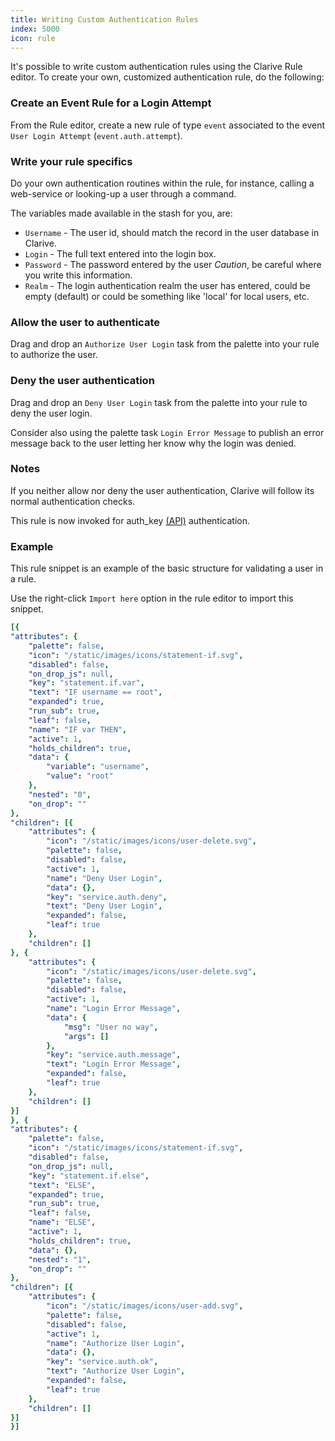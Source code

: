 ```yaml
---
title: Writing Custom Authentication Rules
index: 5000
icon: rule
---
```


It's possible to write custom authentication rules using the Clarive Rule editor. To create your own, customized
authentication rule, do the following:

### Create an Event Rule for a Login Attempt

From the Rule editor, create a new rule of type `event` associated to the event `User Login Attempt`
(`event.auth.attempt`).

### Write your rule specifics

Do your own authentication routines within the rule, for instance, calling a web-service or looking-up a user through
a command.

The variables made available in the stash for you, are:

- `Username` - The user id, should match the record in the user database in Clarive.
- `Login` - The full text entered into the login box.
- `Password` - The password entered by the user *Caution*, be careful where you write this information.
- `Realm` - The login authentication realm the user has entered, could be empty (default) or could be something like
  'local' for local users, etc.

### Allow the user to authenticate

Drag and drop an `Authorize User Login` task from the palette into your rule to authorize the user.

### Deny the user authentication

Drag and drop an `Deny User Login` task from the palette into your rule to deny the user login.

Consider also using the palette task `Login Error Message` to publish an error message back to the user letting her know
why the login was denied.

### Notes

If you neither allow nor deny the user authentication, Clarive will follow its normal authentication checks.

This rule is now invoked for auth_key [(API)](/concepts/api-key) authentication.

### Example

This rule snippet  is an example of the basic structure for validating a user in a rule.

Use the right-click `Import here` option in the rule editor to import this snippet.

```yaml
[{
"attributes": {
    "palette": false,
    "icon": "/static/images/icons/statement-if.svg",
    "disabled": false,
    "on_drop_js": null,
    "key": "statement.if.var",
    "text": "IF username == root",
    "expanded": true,
    "run_sub": true,
    "leaf": false,
    "name": "IF var THEN",
    "active": 1,
    "holds_children": true,
    "data": {
        "variable": "username",
        "value": "root"
    },
    "nested": "0",
    "on_drop": ""
},
"children": [{
    "attributes": {
        "icon": "/static/images/icons/user-delete.svg",
        "palette": false,
        "disabled": false,
        "active": 1,
        "name": "Deny User Login",
        "data": {},
        "key": "service.auth.deny",
        "text": "Deny User Login",
        "expanded": false,
        "leaf": true
    },
    "children": []
}, {
    "attributes": {
        "icon": "/static/images/icons/user-delete.svg",
        "palette": false,
        "disabled": false,
        "active": 1,
        "name": "Login Error Message",
        "data": {
            "msg": "User no way",
            "args": []
        },
        "key": "service.auth.message",
        "text": "Login Error Message",
        "expanded": false,
        "leaf": true
    },
    "children": []
}]
}, {
"attributes": {
    "palette": false,
    "icon": "/static/images/icons/statement-if.svg",
    "disabled": false,
    "on_drop_js": null,
    "key": "statement.if.else",
    "text": "ELSE",
    "expanded": true,
    "run_sub": true,
    "leaf": false,
    "name": "ELSE",
    "active": 1,
    "holds_children": true,
    "data": {},
    "nested": "1",
    "on_drop": ""
},
"children": [{
    "attributes": {
        "icon": "/static/images/icons/user-add.svg",
        "palette": false,
        "disabled": false,
        "active": 1,
        "name": "Authorize User Login",
        "data": {},
        "key": "service.auth.ok",
        "text": "Authorize User Login",
        "expanded": false,
        "leaf": true
    },
    "children": []
}]
}]
```
